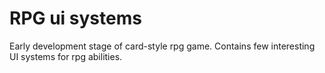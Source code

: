 # RPG ui systems
Early development stage of card-style rpg game. Contains few interesting UI systems for rpg abilities.
